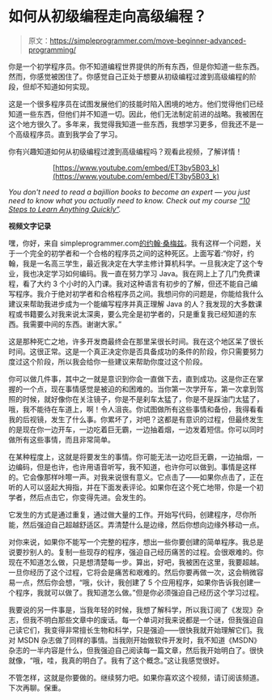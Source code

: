 # 如何从初级编程走向高级编程？

> 原文：<https://simpleprogrammer.com/move-beginner-advanced-programming/>

你是一个初学程序员。你不知道编程世界提供的所有东西，但是你知道一些东西。然而，你感觉被困住了。你感觉自己正处于想要从初级编程过渡到高级编程的阶段，但却不知道如何实现。

这是一个很多程序员在试图发展他们的技能时陷入困境的地方。他们觉得他们已经知道一些东西，但他们并不知道一切。因此，他们无法制定前进的战略。我被困在这个地方很久了。多年来，我觉得我知道一些东西，我想学习更多，但我还不是一个高级程序员。直到我学会了学习。

你有兴趣知道如何从初级编程过渡到高级编程吗？观看此视频，了解详情！

<center>

[https://www.youtube.com/embed/ET3by5B03_k](https://www.youtube.com/embed/ET3by5B03_k)

</center>

*You don't need to read a bajillion books to become an expert — you just need to know what you actually need to know. Check out my course [“10 Steps to Learn Anything Quickly”](https://simpleprogrammer.com/store/products/learn-anything-quickly/).*

**视频文字记录**

嘿，你好，来自 simpleprogrammer.com[的约翰·桑梅兹](https://simpleprogrammer.com)。我有这样一个问题，关于一个完全的初学者和一个合格的程序员之间的这种死区。上面写着:“你好，约翰，我是一名高三学生，最近我决定在大学主修计算机科学。一旦我决定了这个专业，我也决定学习如何编码。我一直在努力学习 Java。我在网上上了几门免费课程，看了大约 3 个小时的入门课。我对这种语言有初步的了解，但还不能自己编写程序。我介于绝对初学者和合格程序员之间。我想问你的问题是，你能给我什么建议来帮助我进步成为一个能编写程序并真正理解 Java 的人？我发现的大多数课程或书籍要么对我来说太深奥，要么完全是初学者的，只是重复我已经知道的东西。我需要中间的东西。谢谢大家。”

这是那种死亡之地，许多开发商最终会在那里呆很长时间。我在这个地区呆了很长时间。这很正常。这是一个真正决定你是否具备成功的条件的阶段，你只需要努力度过这个阶段，所以我会给你一些建议来帮助你度过这个阶段。

你可以做几件事，其中之一就是意识到你会一直做下去，直到成功。这是你正在掌握的一个点，现在事情感觉是被迫的和困难的。当你第一次学开车，第一次拿到驾照的时候，就好像你在关注镜子，你是不是刹车太猛了，你是不是踩油门太猛了，哦，我不能待在车道上，啊！令人沮丧。你试图做所有这些事情和备份，我得看看我的后视镜，发生了什么事。你累坏了，对吧？这都是有意识的过程，但最终发生的是现在你一边开车，一边吃着巨无霸，一边抽着烟，一边发着短信。你可以同时做所有这些事情，而且非常简单。

在某种程度上，这就是将要发生的事情。你可能无法一边吃巨无霸，一边抽烟，一边编码，但是也许，也许用语音听写，我不知道，也许你可以做到。事情是这样的。它会像那样咔嚓一声。对我来说很有意义。它点击了——如果你点击了，正在听的人可以竖起大拇指，并在下面发表评论。如果你在这个死亡地带，你是一个初学者，然后点击它，你变得先进。会发生的。

它发生的方式是通过重复，通过做大量的工作。开始写代码，创建程序，尽你所能，然后强迫自己超越舒适区。弄清楚什么是边缘，然后你想向边缘外移动一点。

对你来说，如果你不能写一个完整的程序，想出一些你要创建的简单程序。我总是说要抄别人的。复制一些现存的程序，强迫自己经历痛苦的过程。会很艰难的。你现在不知道怎么做，只是想清楚每一步。算出，好吧，我被困在这里，我要超越。一旦你经历了这个过程，它将会是痛苦和艰难的。然后你要再做一次，这会稍微容易一点，然后你会想，“哦，伙计，我创建了 5 个应用程序，如果你告诉我创建一个程序，我就可以做了。我知道怎么做。”但是你必须强迫自己经历这个学习过程。

我要说的另一件事是，当我年轻的时候，我想了解科学，所以我订阅了《发现》杂志，但我不明白那些文章中的废话。每一个单词对我来说都是一个谜，但我强迫自己读它们，我变得非常擅长生物和科学，只是强迫——很快我就开始理解它们。我对 MSDN 杂志做了同样的事情。当我刚开始做软件开发时，我不知道《MSDN》杂志的一半内容是什么，但我强迫自己阅读每一篇文章，然后我开始明白了。很快就像，“哦，哇，我真的明白了。我有了这个概念。”这让我感觉很好。

不管怎样，这就是你要做的。继续努力吧。如果你喜欢这个视频，请订阅该频道。下次再聊。保重。